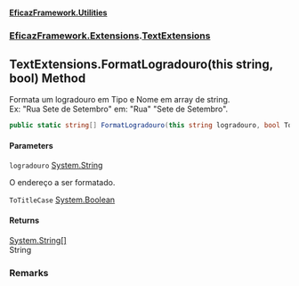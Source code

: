 #### [EficazFramework.Utilities](EficazFrameworkUtilities.md 'EficazFramework Utilities')
### [EficazFramework.Extensions](EficazFrameworkUtilities.md#EficazFramework.Extensions 'EficazFramework.Extensions').[TextExtensions](TextExtensions.md 'EficazFramework.Extensions.TextExtensions')

## TextExtensions.FormatLogradouro(this string, bool) Method

Formata um logradouro em Tipo e Nome em array de string.  
Ex: "Rua Sete de Setembro" em: "Rua" "Sete de Setembro".

```csharp
public static string[] FormatLogradouro(this string logradouro, bool ToTitleCase=true);
```
#### Parameters

<a name='EficazFramework.Extensions.TextExtensions.FormatLogradouro(thisstring,bool).logradouro'></a>

`logradouro` [System.String](https://docs.microsoft.com/en-us/dotnet/api/System.String 'System.String')

O endereço a ser formatado.

<a name='EficazFramework.Extensions.TextExtensions.FormatLogradouro(thisstring,bool).ToTitleCase'></a>

`ToTitleCase` [System.Boolean](https://docs.microsoft.com/en-us/dotnet/api/System.Boolean 'System.Boolean')

#### Returns
[System.String](https://docs.microsoft.com/en-us/dotnet/api/System.String 'System.String')[[]](https://docs.microsoft.com/en-us/dotnet/api/System.Array 'System.Array')  
String

### Remarks